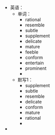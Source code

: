 - 英语：
	- 单词：
		- rational
		- resemble
		- subtle
		- supplement
		- delicate
		- mature
		- feeble
		- conform
		- entertain
		- prominent
		-
	- 默写1：
		- supplement
		- subtle
		- resemble
		- delicate
		- conform
		- mature
		- rational
		-
-
